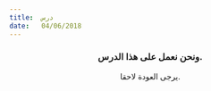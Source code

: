 ```yaml
---
title:  درس
date:   04/06/2018
---
```


### <center>ونحن نعمل على هذا الدرس.</center>
<center>يرجى العودة لاحقا.</center>
